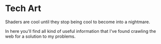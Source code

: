 # Tech Art
Shaders are cool until they stop being cool to become into a nightmare.

In here you'll find all kind of useful information that I've found crawling the web for a solution to my problems.
